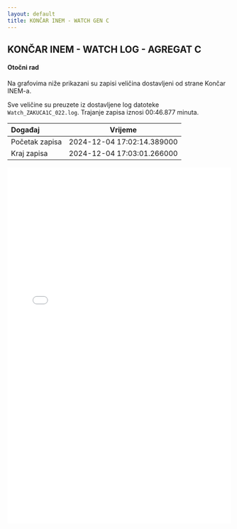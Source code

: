 ```yaml
---
layout: default
title: KONČAR INEM - WATCH GEN C
---
```


## KONČAR INEM - WATCH LOG - AGREGAT C 

#### Otočni rad

Na grafovima niže prikazani su zapisi veličina dostavljeni od strane Končar INEM-a. 

Sve veličine su preuzete iz dostavljene log datoteke `Watch_ZAKUCA1C_022.log`.
Trajanje zapisa iznosi 00:46.877 minuta.


| Događaj        |      Vrijeme                |
| :------------  | :-------------------------: |
| Početak zapisa | 2024-12-04 17:02:14.389000  |
| Kraj zapisa    | 2024-12-04 17:03:01.266000  |
                               

<div class="wide-graph">
    <iframe src="{{ site.baseurl }}/uzbuda/watch/or/watch-zakuca1c-022.html" width="100%" height="800px" frameborder="0"></iframe>
</div>